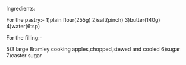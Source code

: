 Ingredients:

For the pastry:-
1)plain flour(255g)
2)salt(pinch)
3)butter(140g)
4)water(6tsp)

For the filling:-

5)3 large Bramley cooking apples,chopped,stewed and cooled
6)sugar
7)caster sugar


